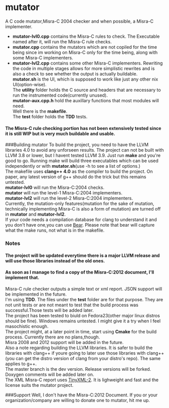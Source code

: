 # mutator

A C code mutator,Misra-C 2004 checker and when possible, a Misra-C implementer.<br/>
* **mutator-lvl0.cpp** contains the Misra-C rules to check. The Executable named after it, will run the Misra-C rule checks.<br/>
* **mutator.cpp** contains the mutators which are not copiled for the time being since im working on Misra-C only for the time being, along with some Misra-C implementers.<br/>
* **mutator-lvl2.cpp** contains some other Misra-C implementers. Rewriting the code in multiple stages allows for more simplistic rewrites and is also a check to see whether the output is actually buildable.<br/>
**mutator.sh** is the UI, which is supposed to work like just any other nix UI(option-wise).<br/>
The **utility** folder holds the C source and headers that are necessary to run the instrumented code(currently unused).<br/>
**mutator-aux.cpp.h** hold the auxillary functions that most modules will need.<br/>
Well there is the **makefile**.<br/>
The **test** folder holds the **TDD** tests.<br/>
#### **The Misra-C rule checking portion has not been extensively tested since it is still WIP but is very much buildable and usable.**<br/>

###Building mutator
To build the project, you need to have the LLVM libraries 4.0 to avoid any unforseen results. The project can not be built with LLVM 3.8 or lower, but I havent tested LLVM 3.9. Just run **make** and you're good to go. Running make will build three executables which can be used independently or with **mutator.sh**(use -h to see a list of options.)<br/>
The makefile uses **clang++ 4.0** as the compiler to build the project. On paper, any latest version of g++ should do the trick but this remains untested.<br/>
**mutator-lvl0** will run the Misra-C:2004 checks.<br/>
**mutator** will run the level-1 Misra-C:2004 implementers.<br/>
**mutator-lvl2** will run the level-2 Misra-C:2004 implementers.<br/>
Currently, the mutation-only features(mutation for the sake of mutation, technically implementing Misra-C is also a form of mutation) are turned off in **mutator** and **mutator-lvl2**.<br/>
If your code needs a compilation database for clang to understand it and you don't have one,you can use [Bear](https://github.com/rizsotto/Bear). Please note that bear will capture what the make runs, not what is in the makefile.<br/>

### Notes
#### **The project will be updated everytime there is a major LLVM release and will use those libraries instead of the old ones.**
#### **As soon as I manage to find a copy of the Misra-C:2012 document, I'll implement that**.
Misra-C rule checker outputs a simple text or xml report. JSON support will be implemented in the future.<br/>
I'm using **TDD**. The files under the **test** folder are for that purpose. They are not unit tests or are not meant to test that the build process was successful.Those tests will be added later.<br/>
The project has been tested to biuld on Fedora23(other major linux distros should be fine). Windows remains untested. I might give it a try when I feel masochistic enough.<br/>
The project might, at a later point in time, start using **Cmake** for the build process. Currently there are no plans,though.<br/>
Misra 2008 and 2012 support will be added in the future.<br/>
Also a note regarding building the LLVM libraries. It is safer to build the libraries with clang++ if youre going to later use those libraries with clang++(you can get the distro version of clang from your distro's repo). The same applies to g++.<br/>
The master branch is the dev version. Release versions will be forked.<br/>
Doxygen comments will be added later on.<br/>
The XML Misra-C report uses [TinyXML-2](https://github.com/leethomason/tinyxml2). It is lighweight and fast and the license suits the mutator project.<br/>

###Support
Well, I don't have the Misra-C:2012 Document. If you or your organization/company are willing to donate one to mutator, hit me up.<br/>
